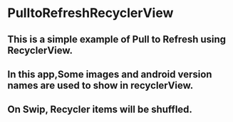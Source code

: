 # PulltoRefreshRecyclerView

## This is a simple example of Pull to Refresh using RecyclerView.

## In this app,Some images and android version names are used to show in recyclerView.

## On Swip, Recycler items will be shuffled.
